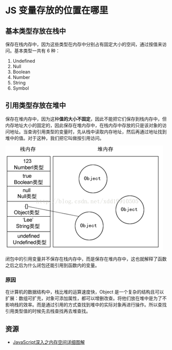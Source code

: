 # JS 变量存放的位置在哪里

## 基本类型存放在栈中

保存在栈内存中，因为这些类型在内存中分别占有固定大小的空间，通过按值来访问。基本类型一共有 6 种：

1. Undefined
2. Null
3. Boolean
4. Number
5. String
6. Symbol

## 引用类型存放在堆中

保存在堆内存中，因为这种**值的大小不固定**，因此不能把它们保存到栈内存中，但内存地址大小的固定的，因此保存在堆内存中，在栈内存中存放的只是该对象的访问地址。当查询引用类型的变量时，先从栈中读取内存地址，然后再通过地址找到堆中的值。对于这种，我们把它叫做按引用访问。

![refs](../assets/refs.png)

闭包中的引用变量并不保存在栈内存中，而是保存在堆内存中，这也就解释了函数之后之后为什么闭包还能引用到函数内的变量。

### 原因

在计算机的数据结构中，栈比堆的运算速度快，Object 是一个复杂的结构且可以扩展：数组可扩充，对象可添加属性，都可以增删改查。将他们放在堆中是为了不影响栈的效率。而是通过引用的方式查找到堆中的实际对象再进行操作。所以查找引用类型值的时候先去栈查找再去堆查找。

## 资源

- [JavaScript深入之内存空间详细图解](https://muyiy.cn/blog/1/1.3.html#%E5%8F%98%E9%87%8F%E7%9A%84%E5%AD%98%E6%94%BE)

<br/>
<br/>
<br/>
<ContributorsList />
<br/>
<br/>
<br/>
<Vssue :title="$title" />
